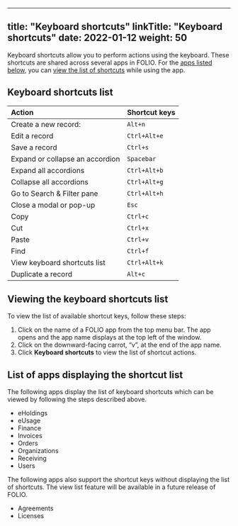
---
title: "Keyboard shortcuts"
linkTitle: "Keyboard shortcuts"
date: 2022-01-12
weight: 50
---

Keyboard shortcuts allow you to perform actions using the keyboard.  These shortcuts are shared across several apps in FOLIO.  For the [apps listed below](#list-of-apps-displaying-the-shortcut-list), you can [view the list of shortcuts](#viewing-the-keyboard-shortcuts-list) while using the app.  

## Keyboard shortcuts list
 
| Action                           | Shortcut keys   |
| :------------------------------- | :-------------- |
| Create a new record:             | `Alt+n`         |
| Edit a record                    | `Ctrl+Alt+e`    |
| Save a record                    | `Ctrl+s`        |
| Expand or collapse an accordion  | `Spacebar`      |
| Expand all accordions            | `Ctrl+Alt+b`    |
| Collapse all accordions          | `Ctrl+Alt+g`    |
| Go to Search & Filter pane       | `Ctrl+Alt+h`    |
| Close a modal or pop-up          | `Esc`           |
| Copy                             | `Ctrl+c`        |
| Cut                              | `Ctrl+x`        |
| Paste                            | `Ctrl+v`        |
| Find                             | `Ctrl+f`        |
| View keyboard shortcuts list     | `Ctrl+Alt+k`    |
| Duplicate a record               | `Alt+c`         |
 

## Viewing the keyboard shortcuts list 

To view the list of available shortcut keys, follow these steps:
 
1. Click on the name of a FOLIO app from the top menu bar.  The app opens and the app name displays at the top left of the window.
2. Click on the downward-facing carrot, “v”, at the end of the app name.  
3. Click **Keyboard shortcuts** to view the list of shortcut actions.


## List of apps displaying the shortcut list

The following apps display the list of keyboard shortcuts which can be viewed by following the steps described above.  

*   eHoldings
*   eUsage
*   Finance
*   Invoices
*   Orders
*   Organizations
*   Receiving
*   Users
 
The following apps also support the shortcut keys without displaying the list of shortcuts. The view list feature will be available in a future release of FOLIO.  

*   Agreements
*   Licenses
